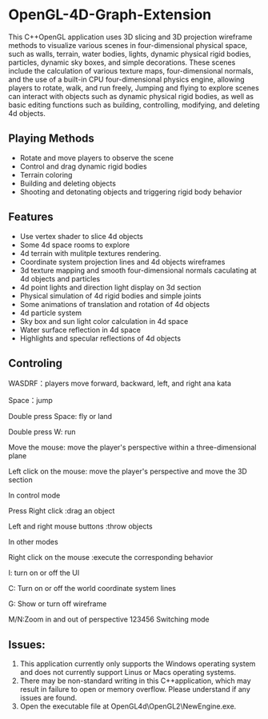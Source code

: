# OpenGL-4D-Graph-Extension
  This C++OpenGL application uses 3D slicing and 3D projection wireframe methods to visualize various scenes in four-dimensional physical space, such as walls, terrain, water bodies, lights, dynamic physical rigid bodies, particles, dynamic sky boxes, and simple decorations. These scenes include the calculation of various texture maps, four-dimensional normals, and the use of a built-in CPU four-dimensional physics engine, allowing players to rotate, walk, and run freely, Jumping and flying to explore scenes can interact with objects such as dynamic physical rigid bodies, as well as basic editing functions such as building, controlling, modifying, and deleting 4d objects.

## Playing Methods
* Rotate and move players to observe the scene
* Control and drag dynamic rigid bodies
* Terrain coloring
* Building and deleting objects
* Shooting and detonating objects and triggering rigid body behavior
## Features
* Use vertex shader to slice 4d objects
* Some 4d space rooms to explore
* 4d terrain with mulitple textures rendering.
* Coordinate system projection lines and 4d objects wireframes
* 3d texture mapping and smooth four-dimensional normals caculating at 4d objects and particles
* 4d point lights and direction light display on 3d section
* Physical simulation of 4d rigid bodies and simple joints
* Some animations of translation and rotation of 4d objects
* 4d particle system
* Sky box and sun light color calculation in 4d space
* Water surface reflection in 4d space
* Highlights and specular reflections of 4d objects
## Controling
WASDRF：players move forward, backward, left, and right ana kata

Space：jump

Double press Space: fly or land

Double press W: run

Move the mouse: move the player's perspective within a three-dimensional plane

Left click on the mouse: move the player's perspective and move the 3D section

In control mode

Press Right click :drag an object

Left and right mouse buttons :throw objects

In other modes

Right click on the mouse :execute the corresponding behavior

I: turn on or off the UI

C: Turn on or off the world coordinate system lines

G: Show or turn off wireframe

M/N:Zoom in and out of perspective
123456 Switching mode

## Issues:
1. This application currently only supports the Windows operating system and does not currently support Linus or Macs operating systems.
2. There may be non-standard writing in this C++application, which may result in failure to open or memory overflow. Please understand if any issues are found.
3. Open the executable file at OpenGL4d\OpenGL2\NewEngine.exe.
